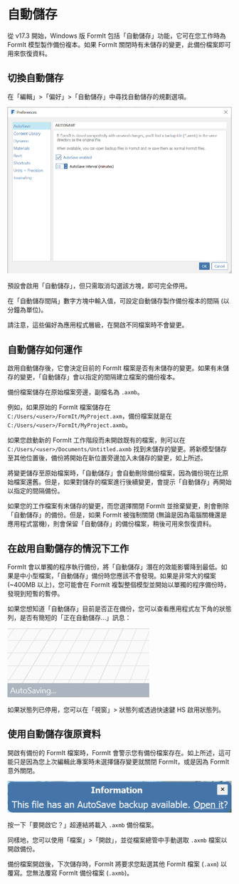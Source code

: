 # 自動儲存

從 v17.3 開始，Windows 版 FormIt 包括「自動儲存」功能，它可在您工作時為 FormIt 模型製作備份複本。如果 FormIt 關閉時有未儲存的變更，此備份檔案即可用來恢復資料。

## 切換自動儲存

在「編輯」>「偏好」>「自動儲存」中尋找自動儲存的規劃選項。

![](<../.gitbook/assets/20190613-autosave (1).png>)

預設會啟用「自動儲存」，但只需取消勾選該方塊，即可完全停用。

在「自動儲存間隔」數字方塊中輸入值，可設定自動儲存製作備份複本的間隔 (以分鐘為單位)。

請注意，這些偏好為應用程式層級，在開啟不同檔案時不會變更。

## 自動儲存如何運作

啟用自動儲存後，它會決定目前的 FormIt 檔案是否有未儲存的變更。如果有未儲存的變更，「自動儲存」會以指定的間隔建立檔案的備份複本。

備份檔案儲存在原始檔案旁邊，副檔名為 `.axmb`。

例如，如果原始的 FormIt 檔案儲存在 `C:/Users/<user>/FormIt/MyProject.axm`，備份檔案就是在 `C:/Users/<user>/FormIt/MyProject.axmb`。

如果您啟動新的 FormIt 工作階段而未開啟既有的檔案，則可以在 `C:/Users/<user>/Documents/Untitled.axmb` 找到未儲存的變更。將新模型儲存至其他位置後，備份將開始在新位置旁邊加入未儲存的變更，如上所述。

將變更儲存至原始檔案時，「自動儲存」會自動刪除備份檔案，因為備份現在比原始檔案還舊。但是，如果對儲存的檔案進行後續變更，會提示「自動儲存」再開始以指定的間隔備份。

如果您的工作檔案有未儲存的變更，而您選擇關閉 FormIt 並捨棄變更，則會刪除「自動儲存」的備份。但是，如果 FormIt 被強制關閉 (無論是因為電腦關機還是應用程式當機)，則會保留「自動儲存」的備份檔案，稍後可用來恢復資料。

## 在啟用自動儲存的情況下工作

FormIt 會以單獨的程序執行備份，將「自動儲存」潛在的效能影響降到最低。如果是中小型檔案，「自動儲存」備份時您應該不會發現。如果是非常大的檔案 (~400MB 以上)，您可能會在 FormIt 複製整個模型並開始以單獨的程序備份時，發現到短暫的暫停。

如果您想知道「自動儲存」目前是否正在備份，您可以查看應用程式左下角的狀態列，是否有簡短的「正在自動儲存...」訊息：

![](../.gitbook/assets/20190613-autosave-status-bar.png)

如果狀態列已停用，您可以在「視窗」> 狀態列或透過快速鍵 HS 啟用狀態列。

## 使用自動儲存復原資料

開啟有備份的 FormIt 檔案時，FormIt 會警示您有備份檔案存在。如上所述，這可能只是因為您上次編輯此專案時未選擇儲存變更就關閉 FormIt，或是因為 FormIt 意外關閉。

![](../.gitbook/assets/20190613-autosave-notification.png)

按一下「要開啟它？」超連結將載入 `.axmb` 備份檔案。

同樣地，您可以使用「檔案」>「開啟」，並從檔案總管中手動選取 `.axmb` 檔案以開啟備份。

備份檔案開啟後，下次儲存時，FormIt 將要求您點選其他 FormIt 檔案 (`.axm`) 以覆寫。您無法覆寫 FormIt 備份檔案 (`.axmb`)。
